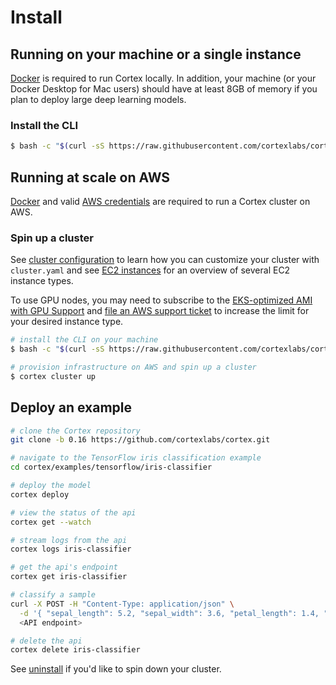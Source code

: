 # Install

## Running on your machine or a single instance

[Docker](https://docs.docker.com/install) is required to run Cortex locally. In addition, your machine (or your Docker Desktop for Mac users) should have at least 8GB of memory if you plan to deploy large deep learning models.

### Install the CLI

<!-- CORTEX_VERSION_MINOR -->
```bash
$ bash -c "$(curl -sS https://raw.githubusercontent.com/cortexlabs/cortex/0.16/get-cli.sh)"
```

## Running at scale on AWS

[Docker](https://docs.docker.com/install) and valid [AWS credentials](aws-credentials.md) are required to run a Cortex cluster on AWS.

### Spin up a cluster

See [cluster configuration](config.md) to learn how you can customize your cluster with `cluster.yaml` and see [EC2 instances](ec2-instances.md) for an overview of several EC2 instance types.

To use GPU nodes, you may need to subscribe to the [EKS-optimized AMI with GPU Support](https://aws.amazon.com/marketplace/pp/B07GRHFXGM) and [file an AWS support ticket](https://console.aws.amazon.com/support/cases#/create?issueType=service-limit-increase&limitType=ec2-instances) to increase the limit for your desired instance type.

<!-- CORTEX_VERSION_MINOR -->
```bash
# install the CLI on your machine
$ bash -c "$(curl -sS https://raw.githubusercontent.com/cortexlabs/cortex/0.16/get-cli.sh)"

# provision infrastructure on AWS and spin up a cluster
$ cortex cluster up
```

## Deploy an example

<!-- CORTEX_VERSION_MINOR -->
```bash
# clone the Cortex repository
git clone -b 0.16 https://github.com/cortexlabs/cortex.git

# navigate to the TensorFlow iris classification example
cd cortex/examples/tensorflow/iris-classifier

# deploy the model
cortex deploy

# view the status of the api
cortex get --watch

# stream logs from the api
cortex logs iris-classifier

# get the api's endpoint
cortex get iris-classifier

# classify a sample
curl -X POST -H "Content-Type: application/json" \
  -d '{ "sepal_length": 5.2, "sepal_width": 3.6, "petal_length": 1.4, "petal_width": 0.3 }' \
  <API endpoint>

# delete the api
cortex delete iris-classifier
```

See [uninstall](uninstall.md) if you'd like to spin down your cluster.
